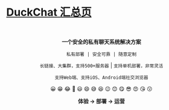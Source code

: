 # [DuckChat 汇总页](https://duckchat.akaxin.com)
<br />
<p align="center"><b>一个安全的私有聊天系统解决方案</b> </p>
<p align="center"><code>私有部署 | 安全可靠 | 随意定制</code></p>
<p align="center"><code>长链接、大集群，支持500+服务器</code> | <code>支持单机部署，非常灵活</code></p>
<p align="center"><code>支持Web端、支持iOS、Android端社交浏览器</code></p>
<p align="center">😀 😁 😂 🤣 😃 😄 😅 😆 😉 😊 😋 😎 😍 😘 😗 </p>
<p align="center"> <b>体验 -> 部署 -> 运营</b></p>
